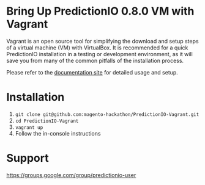 Bring Up PredictionIO 0.8.0 VM with Vagrant
===========================================

Vagrant is an open source tool for simplifying the download and setup steps of
a virtual machine (VM) with VirtualBox. It is recommended for a quick
PredictionIO installation in a testing or development environment, as it will
save you from many of the common pitfalls of the installation process.

Please refer to the
[documentation site](http://docs.prediction.io/current/)
for detailed usage and setup.

Installation
============
1. ```git clone git@github.com:magento-hackathon/PredictionIO-Vagrant.git```
2. ```cd PredictionIO-Vagrant```
3. ```vagrant up```
4. Follow the in-console instructions

Support
=======

https://groups.google.com/group/predictionio-user
